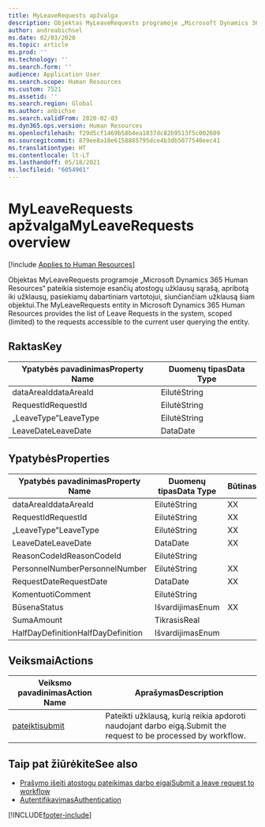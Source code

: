 ```yaml
---
title: MyLeaveRequests apžvalga
description: Objektas MyLeaveRequests programoje „Microsoft Dynamics 365 Human Resources“ pateikia sistemoje esančių atostogų užklausų sąrašą, apribotą iki užklausų, pasiekiamų dabartiniam vartotojui, siunčiančiam užklausą šiam objektui.
author: andreabichsel
ms.date: 02/03/2020
ms.topic: article
ms.prod: ''
ms.technology: ''
ms.search.form: ''
audience: Application User
ms.search.scope: Human Resources
ms.custom: 7521
ms.assetid: ''
ms.search.region: Global
ms.author: anbichse
ms.search.validFrom: 2020-02-03
ms.dyn365.ops.version: Human Resources
ms.openlocfilehash: f29d5cf1469b58b4ea1837dc82b9513f5c002609
ms.sourcegitcommit: 879ee8a10e6158885795dce4b3db5077540eec41
ms.translationtype: HT
ms.contentlocale: lt-LT
ms.lasthandoff: 05/18/2021
ms.locfileid: "6054961"
---
```

# <a name="myleaverequests-overview"></a><span data-ttu-id="8eb4a-103">MyLeaveRequests apžvalga</span><span class="sxs-lookup"><span data-stu-id="8eb4a-103">MyLeaveRequests overview</span></span>

[!include [Applies to Human Resources](../includes/applies-to-hr.md)]

<span data-ttu-id="8eb4a-104">Objektas MyLeaveRequests programoje „Microsoft Dynamics 365 Human Resources“ pateikia sistemoje esančių atostogų užklausų sąrašą, apribotą iki užklausų, pasiekiamų dabartiniam vartotojui, siunčiančiam užklausą šiam objektui.</span><span class="sxs-lookup"><span data-stu-id="8eb4a-104">The MyLeaveRequests entity in Microsoft Dynamics 365 Human Resources provides the list of Leave Requests in the system, scoped (limited) to the requests accessible to the current user querying the entity.</span></span>

## <a name="key"></a><span data-ttu-id="8eb4a-105">Raktas</span><span class="sxs-lookup"><span data-stu-id="8eb4a-105">Key</span></span>

  | <span data-ttu-id="8eb4a-106">Ypatybės pavadinimas</span><span class="sxs-lookup"><span data-stu-id="8eb4a-106">Property Name</span></span> | <span data-ttu-id="8eb4a-107">Duomenų tipas</span><span class="sxs-lookup"><span data-stu-id="8eb4a-107">Data Type</span></span> |
  |---------------|-----------|
  | <span data-ttu-id="8eb4a-108">dataAreaId</span><span class="sxs-lookup"><span data-stu-id="8eb4a-108">dataAreaId</span></span>    | <span data-ttu-id="8eb4a-109">Eilutė</span><span class="sxs-lookup"><span data-stu-id="8eb4a-109">String</span></span>    |
  | <span data-ttu-id="8eb4a-110">RequestId</span><span class="sxs-lookup"><span data-stu-id="8eb4a-110">RequestId</span></span>     | <span data-ttu-id="8eb4a-111">Eilutė</span><span class="sxs-lookup"><span data-stu-id="8eb4a-111">String</span></span>    |
  | <span data-ttu-id="8eb4a-112">„LeaveType”</span><span class="sxs-lookup"><span data-stu-id="8eb4a-112">LeaveType</span></span>     | <span data-ttu-id="8eb4a-113">Eilutė</span><span class="sxs-lookup"><span data-stu-id="8eb4a-113">String</span></span>    |
  | <span data-ttu-id="8eb4a-114">LeaveDate</span><span class="sxs-lookup"><span data-stu-id="8eb4a-114">LeaveDate</span></span>     | <span data-ttu-id="8eb4a-115">Data</span><span class="sxs-lookup"><span data-stu-id="8eb4a-115">Date</span></span>      |
  
## <a name="properties"></a><span data-ttu-id="8eb4a-116">Ypatybės</span><span class="sxs-lookup"><span data-stu-id="8eb4a-116">Properties</span></span>

  | <span data-ttu-id="8eb4a-117">Ypatybės pavadinimas</span><span class="sxs-lookup"><span data-stu-id="8eb4a-117">Property Name</span></span>     | <span data-ttu-id="8eb4a-118">Duomenų tipas</span><span class="sxs-lookup"><span data-stu-id="8eb4a-118">Data Type</span></span> | <span data-ttu-id="8eb4a-119">Būtinas</span><span class="sxs-lookup"><span data-stu-id="8eb4a-119">Required</span></span> |
  |-------------------|-----------|----------|
  | <span data-ttu-id="8eb4a-120">dataAreaId</span><span class="sxs-lookup"><span data-stu-id="8eb4a-120">dataAreaId</span></span>        | <span data-ttu-id="8eb4a-121">Eilutė</span><span class="sxs-lookup"><span data-stu-id="8eb4a-121">String</span></span>    | <span data-ttu-id="8eb4a-122">X</span><span class="sxs-lookup"><span data-stu-id="8eb4a-122">X</span></span>        |
  | <span data-ttu-id="8eb4a-123">RequestId</span><span class="sxs-lookup"><span data-stu-id="8eb4a-123">RequestId</span></span>         | <span data-ttu-id="8eb4a-124">Eilutė</span><span class="sxs-lookup"><span data-stu-id="8eb4a-124">String</span></span>    | <span data-ttu-id="8eb4a-125">X</span><span class="sxs-lookup"><span data-stu-id="8eb4a-125">X</span></span>        |
  | <span data-ttu-id="8eb4a-126">„LeaveType”</span><span class="sxs-lookup"><span data-stu-id="8eb4a-126">LeaveType</span></span>         | <span data-ttu-id="8eb4a-127">Eilutė</span><span class="sxs-lookup"><span data-stu-id="8eb4a-127">String</span></span>    | <span data-ttu-id="8eb4a-128">X</span><span class="sxs-lookup"><span data-stu-id="8eb4a-128">X</span></span>        |
  | <span data-ttu-id="8eb4a-129">LeaveDate</span><span class="sxs-lookup"><span data-stu-id="8eb4a-129">LeaveDate</span></span>         | <span data-ttu-id="8eb4a-130">Data</span><span class="sxs-lookup"><span data-stu-id="8eb4a-130">Date</span></span>      | <span data-ttu-id="8eb4a-131">X</span><span class="sxs-lookup"><span data-stu-id="8eb4a-131">X</span></span>        |
  | <span data-ttu-id="8eb4a-132">ReasonCodeId</span><span class="sxs-lookup"><span data-stu-id="8eb4a-132">ReasonCodeId</span></span>      | <span data-ttu-id="8eb4a-133">Eilutė</span><span class="sxs-lookup"><span data-stu-id="8eb4a-133">String</span></span>    |          |
  | <span data-ttu-id="8eb4a-134">PersonnelNumber</span><span class="sxs-lookup"><span data-stu-id="8eb4a-134">PersonnelNumber</span></span>   | <span data-ttu-id="8eb4a-135">Eilutė</span><span class="sxs-lookup"><span data-stu-id="8eb4a-135">String</span></span>    | <span data-ttu-id="8eb4a-136">X</span><span class="sxs-lookup"><span data-stu-id="8eb4a-136">X</span></span>        |
  | <span data-ttu-id="8eb4a-137">RequestDate</span><span class="sxs-lookup"><span data-stu-id="8eb4a-137">RequestDate</span></span>       | <span data-ttu-id="8eb4a-138">Data</span><span class="sxs-lookup"><span data-stu-id="8eb4a-138">Date</span></span>      | <span data-ttu-id="8eb4a-139">X</span><span class="sxs-lookup"><span data-stu-id="8eb4a-139">X</span></span>        |
  | <span data-ttu-id="8eb4a-140">Komentuoti</span><span class="sxs-lookup"><span data-stu-id="8eb4a-140">Comment</span></span>           | <span data-ttu-id="8eb4a-141">Eilutė</span><span class="sxs-lookup"><span data-stu-id="8eb4a-141">String</span></span>    |          |
  | <span data-ttu-id="8eb4a-142">Būsena</span><span class="sxs-lookup"><span data-stu-id="8eb4a-142">Status</span></span>            | <span data-ttu-id="8eb4a-143">Išvardijimas</span><span class="sxs-lookup"><span data-stu-id="8eb4a-143">Enum</span></span>      | <span data-ttu-id="8eb4a-144">X</span><span class="sxs-lookup"><span data-stu-id="8eb4a-144">X</span></span>        |
  | <span data-ttu-id="8eb4a-145">Suma</span><span class="sxs-lookup"><span data-stu-id="8eb4a-145">Amount</span></span>            | <span data-ttu-id="8eb4a-146">Tikrasis</span><span class="sxs-lookup"><span data-stu-id="8eb4a-146">Real</span></span>      |          |
  | <span data-ttu-id="8eb4a-147">HalfDayDefinition</span><span class="sxs-lookup"><span data-stu-id="8eb4a-147">HalfDayDefinition</span></span> | <span data-ttu-id="8eb4a-148">Išvardijimas</span><span class="sxs-lookup"><span data-stu-id="8eb4a-148">Enum</span></span>      |          |

## <a name="actions"></a><span data-ttu-id="8eb4a-149">Veiksmai</span><span class="sxs-lookup"><span data-stu-id="8eb4a-149">Actions</span></span>

 | <span data-ttu-id="8eb4a-150">Veiksmo pavadinimas</span><span class="sxs-lookup"><span data-stu-id="8eb4a-150">Action Name</span></span>                               | <span data-ttu-id="8eb4a-151">Aprašymas</span><span class="sxs-lookup"><span data-stu-id="8eb4a-151">Description</span></span>                                     |
 |-------------------------------------------|-------------------------------------------------|
 | [<span data-ttu-id="8eb4a-152">pateikti</span><span class="sxs-lookup"><span data-stu-id="8eb4a-152">submit</span></span>](hr-developer-api-myleaverequests-submit.md)   | <span data-ttu-id="8eb4a-153">Pateikti užklausą, kurią reikia apdoroti naudojant darbo eigą.</span><span class="sxs-lookup"><span data-stu-id="8eb4a-153">Submit the request to be processed by workflow.</span></span> |

## <a name="see-also"></a><span data-ttu-id="8eb4a-154">Taip pat žiūrėkite</span><span class="sxs-lookup"><span data-stu-id="8eb4a-154">See also</span></span>

- [<span data-ttu-id="8eb4a-155">Prašymo išeiti atostogų pateikimas darbo eigai</span><span class="sxs-lookup"><span data-stu-id="8eb4a-155">Submit a leave request to workflow</span></span>](hr-developer-api-myleaverequests-submit.md)
- [<span data-ttu-id="8eb4a-156">Autentifikavimas</span><span class="sxs-lookup"><span data-stu-id="8eb4a-156">Authentication</span></span>](hr-developer-api-authentication.md)

[!INCLUDE[footer-include](../includes/footer-banner.md)]